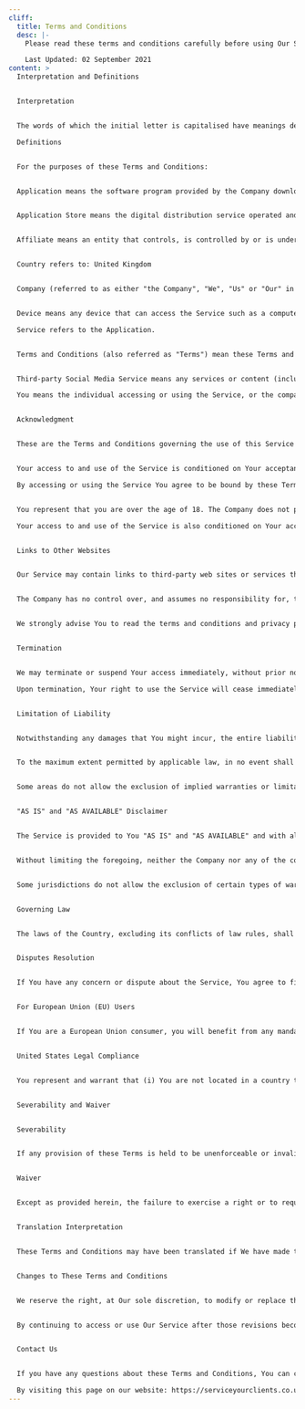 ```yaml
---
cliff:
  title: Terms and Conditions
  desc: |-
    Please read these terms and conditions carefully before using Our Service.

    Last Updated: 02 September 2021
content: >
  Interpretation and Definitions


  Interpretation


  The words of which the initial letter is capitalised have meanings defined under the following conditions. The following definitions shall have the same meaning regardless of whether they appear in singular or in plural.

  Definitions


  For the purposes of these Terms and Conditions:


  Application means the software program provided by the Company downloaded by You on any electronic device, named CS APP


  Application Store means the digital distribution service operated and developed by Apple Inc. (Apple App Store) or Google Inc. (Google Play Store) in which the Application has been downloaded.


  Affiliate means an entity that controls, is controlled by or is under common control with a party, where "control" means ownership of 50% or more of the shares, equity interest or other securities entitled to vote for election of directors or other managing authority.


  Country refers to: United Kingdom


  Company (referred to as either "the Company", "We", "Us" or "Our" in this Agreement) refers to Plus Partner Services Ltd, 2nd Floor, Queen Insurance Building, 24 Queen Avenue, Liverpool.


  Device means any device that can access the Service such as a computer, a mobile phone or a digital tablet.

  Service refers to the Application.


  Terms and Conditions (also referred as "Terms") mean these Terms and Conditions that form the entire agreement between You and the Company regarding the use of the Service.


  Third-party Social Media Service means any services or content (including data, information, products or services) provided by a third-party that may be displayed, included or made available by the Service.

  You means the individual accessing or using the Service, or the company, or other legal entity on behalf of which such individual is accessing or using the Service, as applicable.


  Acknowledgment


  These are the Terms and Conditions governing the use of this Service and the agreement that operates between You and the Company. These Terms and Conditions set out the rights and obligations of all users regarding the use of the Service.


  Your access to and use of the Service is conditioned on Your acceptance of and compliance with these Terms and Conditions. These Terms and Conditions apply to all visitors, users and others who access or use the Service.

  By accessing or using the Service You agree to be bound by these Terms and Conditions. If You disagree with any part of these Terms and Conditions, then You may not access the Service.


  You represent that you are over the age of 18. The Company does not permit those under 18 to use the Service.

  Your access to and use of the Service is also conditioned on Your acceptance of and compliance with the Privacy Policy of the Company. Our Privacy Policy describes Our policies and procedures on the collection, use and disclosure of Your personal information when You use the Application or the Website and tells You about Your privacy rights and how the law protects You. Please read Our Privacy Policy carefully before using Our Service.


  Links to Other Websites


  Our Service may contain links to third-party web sites or services that are not owned or controlled by the Company.


  The Company has no control over, and assumes no responsibility for, the content, privacy policies, or practices of any third party web sites or services. You further acknowledge and agree that the Company shall not be responsible or liable, directly or indirectly, for any damage or loss caused or alleged to be caused by or in connection with the use of or reliance on any such content, goods or services available on or through any such web sites or services.


  We strongly advise You to read the terms and conditions and privacy policies of any third-party web sites or services that You visit.


  Termination


  We may terminate or suspend Your access immediately, without prior notice or liability, for any reason whatsoever, including without limitation if You breach these Terms and Conditions.

  Upon termination, Your right to use the Service will cease immediately.


  Limitation of Liability


  Notwithstanding any damages that You might incur, the entire liability of the Company and any of its suppliers under any provision of this Terms and Your exclusive remedy for all of the foregoing shall be limited to the amount actually paid by You through the Service or 100 USD if You haven't purchased anything through the Service.


  To the maximum extent permitted by applicable law, in no event shall the Company or its suppliers be liable for any special, incidental, indirect, or consequential damages whatsoever (including, but not limited to, damages for loss of profits, loss of data or other information, for business interruption, for personal injury, loss of privacy arising out of or in any way related to the use of or inability to use the Service, third-party software and/or third-party hardware used with the Service, or otherwise in connection with any provision of this Terms), even if the Company or any supplier has been advised of the possibility of such damages and even if the remedy fails of its essential purpose.


  Some areas do not allow the exclusion of implied warranties or limitation of liability for incidental or consequential damages, which means that some of the above limitations may not apply. In these areas, each party's liability will be limited to the greatest extent permitted by law.


  "AS IS" and "AS AVAILABLE" Disclaimer


  The Service is provided to You "AS IS" and "AS AVAILABLE" and with all faults and defects without warranty of any kind. To the maximum extent permitted under applicable law, the Company, on its own behalf and on behalf of its Affiliates and its and their respective licensors and service providers, expressly disclaims all warranties, whether express, implied, statutory or otherwise, with respect to the Service, including all implied warranties of merchantability, fitness for a particular purpose, title and non-infringement, and warranties that may arise out of course of dealing, course of performance, usage or trade practice. Without limitation to the foregoing, the Company provides no warranty or undertaking, and makes no representation of any kind that the Service will meet Your requirements, achieve any intended results, be compatible or work with any other software, applications, systems or services, operate without interruption, meet any performance or reliability standards or be error free or that any errors or defects can or will be corrected.


  Without limiting the foregoing, neither the Company nor any of the company's provider makes any representation or warranty of any kind, express or implied: (i) as to the operation or availability of the Service, or the information, content, and materials or products included thereon; (ii) that the Service will be uninterrupted or error-free; (iii) as to the accuracy, reliability, or currency of any information or content provided through the Service; or (iv) that the Service, its servers, the content, or e-mails sent from or on behalf of the Company are free of viruses, scripts, trojan horses, worms, malware, timebombs or other harmful components.


  Some jurisdictions do not allow the exclusion of certain types of warranties or limitations on applicable statutory rights of a consumer, so some or all of the above exclusions and limitations may not apply to You. But in such a case the exclusions and limitations set forth in this section shall be applied to the greatest extent enforceable under applicable law.


  Governing Law


  The laws of the Country, excluding its conflicts of law rules, shall govern this Terms and Your use of the Service. Your use of the Application may also be subject to other local, national, or international laws.


  Disputes Resolution


  If You have any concern or dispute about the Service, You agree to first try to resolve the dispute informally by contacting the Company.


  For European Union (EU) Users


  If You are a European Union consumer, you will benefit from any mandatory provisions of the law of the country in which you are resident in.


  United States Legal Compliance


  You represent and warrant that (i) You are not located in a country that is subject to the United States government embargo, or that has been designated by the United States government as a "terrorist supporting" country, and (ii) You are not listed on any United States government list of prohibited or restricted parties.


  Severability and Waiver


  Severability


  If any provision of these Terms is held to be unenforceable or invalid, such provision will be changed and interpreted to accomplish the objectives of such provision to the greatest extent possible under applicable law and the remaining provisions will continue in full force and effect.


  Waiver


  Except as provided herein, the failure to exercise a right or to require performance of an obligation under this Terms shall not affect a party's ability to exercise such right or require such performance at any time thereafter nor shall be the waiver of a breach constitute a waiver of any subsequent breach.


  Translation Interpretation


  These Terms and Conditions may have been translated if We have made them available to You on our Service. You agree that the original English text shall prevail in the case of a dispute.


  Changes to These Terms and Conditions


  We reserve the right, at Our sole discretion, to modify or replace these Terms at any time. If a revision is material, We will make reasonable efforts to provide at least 30 days' notice prior to any new terms taking effect. What constitutes a material change will be determined at Our sole discretion.


  By continuing to access or use Our Service after those revisions become effective, You agree to be bound by the revised terms. If You do not agree to the new terms, in whole or in part, please stop using the website and the Service.


  Contact Us


  If you have any questions about these Terms and Conditions, You can contact us:

  By visiting this page on our website: https://serviceyourclients.co.uk/privacy
---
```

